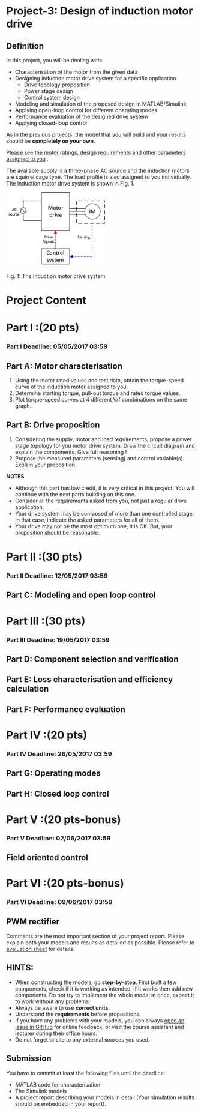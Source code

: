 # Project-3: Design of induction motor drive

## Definition

In this project, you will be dealing with:

* Characterisation of the motor from the given data
* Designing induction motor drive system for a specific application
  * Drive topology proposition
  * Power stage design
  * Control system design
* Modeling and simulation of the proposed design in MATLAB/Simulink
* Applying open-loop control for different operating modes
* Performance evaluation of the designed drive system
* Applying closed-loop control

As in the previous projects, the model that you will build and your results should be **completely on your own**.

Please see the [motor ratings, design requirements and other parameters assigned to you](https://github.com/odtu/ee462/blob/master/Project_3/motordata.md) .

The available supply is a three-phase AC source and the induction motors are squirrel cage type. The load profile is also assigned to you individually. The induction motor drive system is shown in Fig. 1.

![](./project3.png)

Fig. 1: The induction motor drive system

# Project Content

# Part I :(20 pts)

### Part I Deadline: 05/05/2017 03:59

## Part A: Motor characterisation

1. Using the motor rated values and test data, obtain the torque-speed curve of the induction motor assigned to you.
2. Determine starting torque, pull-out torque and rated torque values.
3. Plot torque-speed curves at 4 different V/f combinations on the same graph.

## Part B: Drive proposition

1. Considering the supply, motor and load requirements, propose a power stage topology for you motor drive system. Draw the circuit diagram and explain the components. Give full reasoning !
2. Propose the measured paramaters (sensing) and control variable(s). Explain your proposition.

**NOTES**
* Although this part has low credit, it is very critical in this project. You will continue with the next parts building on this one.
* Consider all the requirements asked from you, not just a regular drive application.
* Your drive system may be composed of more than one controlled stage. In that case, indicate the asked parameters for all of them.
* Your drive may not be the most optimum one, it is OK. But, your proposition should be reasonable.

# Part II :(30 pts)

### Part II Deadline: 12/05/2017 03:59

## Part C: Modeling and open loop control


# Part III :(30 pts)

### Part III Deadline: 19/05/2017 03:59

## Part D: Component selection and verification


## Part E: Loss characterisation and efficiency calculation

## Part F: Performance evaluation


# Part IV :(20 pts)

### Part IV Deadline: 26/05/2017 03:59

## Part G: Operating modes

## Part H: Closed loop control


# Part V :(20 pts-bonus)

### Part V Deadline: 02/06/2017 03:59

## Field oriented control

# Part VI :(20 pts-bonus)

### Part VI Deadline: 09/06/2017 03:59

## PWM rectifier


Comments are the most important section of your project report. Please explain both your models and results as detailed as possible. Please refer to [evaluation sheet](https://github.com/odtu/ee462/blob/master/Project_3/evaluation.md) for details.

## HINTS:

* When constructing the models, go **step-by-step**. First built a few components, check if it is working as intended, if it works then add new components. Do not try to implement the whole model at once, expect it to work without any problems.
* Always be aware to use **correct units**.
* Understand the **requirements** before propositions.
* If you have any problems with your models, you can always [open an issue in GitHub](https://guides.github.com/features/issues/) for online feedback, or visit the course assistant and lecturer during their office hours.
*  Do not forget to cite to any external sources you used.

## Submission

You have to commit at least the following files until the deadline:

- MATLAB code for characterisation
- The Simulink models
- A project report describing your models in detail (Your simulation results should be embedded in your report).

